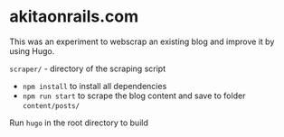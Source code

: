 # akitaonrails.com

This was an experiment to webscrap an existing blog and improve it by using Hugo.

`scraper/` - directory of the scraping script
  - `npm install` to install all dependencies
  - `npm run start` to scrape the blog content and save to folder `content/posts/`

Run `hugo` in the root directory to build
